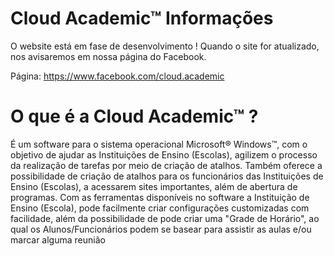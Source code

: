 # Cloud Academic™ Informações
O website está em fase de desenvolvimento !
Quando o site for atualizado, nos avisaremos em nossa página do Facebook.

Página: https://www.facebook.com/cloud.academic
# O que é a Cloud Academic™ ?
É um software para o sistema operacional Microsoft® Windows™, com o objetivo de ajudar as Instituições de Ensino (Escolas), agilizem o processo da realização de tarefas por meio de criação de atalhos.
Também oferece a possibilidade de criação de atalhos para os funcionários das Instituições de Ensino (Escolas), a acessarem sites importantes, além de abertura de programas.
Com as ferramentas disponíveis no software a Instituição de Ensino (Escola), pode facilmente criar configurações customizadas com facilidade, além da possibilidade de pode criar uma "Grade de Horário", ao qual os Alunos/Funcionários podem se basear para assistir as aulas e/ou marcar alguma reunião

